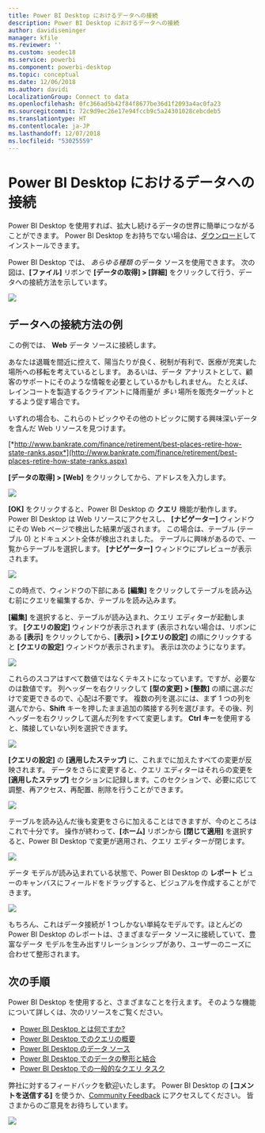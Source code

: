 ```yaml
---
title: Power BI Desktop におけるデータへの接続
description: Power BI Desktop におけるデータへの接続
author: davidiseminger
manager: kfile
ms.reviewer: ''
ms.custom: seodec18
ms.service: powerbi
ms.component: powerbi-desktop
ms.topic: conceptual
ms.date: 12/06/2018
ms.author: davidi
LocalizationGroup: Connect to data
ms.openlocfilehash: 0fc366ad5b42f84f8677be36d1f2093a4ac0fa23
ms.sourcegitcommit: 72c9d9ec26e17e94fccb9c5a24301028cebcdeb5
ms.translationtype: HT
ms.contentlocale: ja-JP
ms.lasthandoff: 12/07/2018
ms.locfileid: "53025559"
---
```

# <a name="connect-to-data-in-power-bi-desktop"></a>Power BI Desktop におけるデータへの接続
Power BI Desktop を使用すれば、拡大し続けるデータの世界に簡単につながることができます。 Power BI Desktop をお持ちでない場合は、[ダウンロード](http://go.microsoft.com/fwlink/?LinkID=521662)してインストールできます。

Power BI Desktop では、 *あらゆる種類* のデータ ソースを使用できます。 次の図は、**[ファイル]** リボンで **[データの取得] \> [詳細]** をクリックして行う、データへの接続方法を示しています。

![](media/desktop-connect-to-data/getdatavid_smallv2.gif)

## <a name="example-of-connecting-to-data"></a>データへの接続方法の例
この例では、 **Web** データ ソースに接続します。

あなたは退職を間近に控えて、陽当たりが良く、税制が有利で、医療が充実した場所への移転を考えているとします。 あるいは、データ アナリストとして、顧客のサポートにそのような情報を必要としているかもしれません。 たとえば、レインコートを製造するクライアントに降雨量が *多い* 場所を販売ターゲットとするよう促す場合です。

いずれの場合も、これらのトピックやその他のトピックに関する興味深いデータを含んだ Web リソースを見つけます。

[*http://www.bankrate.com/finance/retirement/best-places-retire-how-state-ranks.aspx*](http://www.bankrate.com/finance/retirement/best-places-retire-how-state-ranks.aspx)

**[データの取得] \> [Web]** をクリックしてから、アドレスを入力します。

![](media/desktop-connect-to-data/connecttodata_3.png)

**[OK]** をクリックすると、Power BI Desktop の **クエリ** 機能が動作します。 Power BI Desktop は Web リソースにアクセスし、 **[ナビゲーター]** ウィンドウにその Web ページで検出した結果が返されます。 この場合は、テーブル (テーブル 0) とドキュメント全体が検出されました。 テーブルに興味があるので、一覧からテーブルを選択します。 **[ナビゲーター]** ウィンドウにプレビューが表示されます。

![](media/desktop-connect-to-data/datasources_fromnavigatordialog.png)

この時点で、ウィンドウの下部にある **[編集]** をクリックしてテーブルを読み込む前にクエリを編集するか、テーブルを読み込みます。

**[編集]** を選択すると、テーブルが読み込まれ、クエリ エディターが起動します。 **[クエリの設定]** ウィンドウが表示されます (表示されない場合は、リボンにある **[表示]** をクリックしてから、**[表示] \> [クエリの設定]** の順にクリックすると **[クエリの設定]** ウィンドウが表示されます)。 表示は次のようになります。

![](media/desktop-connect-to-data/designer_gsg_editquery.png)

これらのスコアはすべて数値ではなくテキストになっています。ですが、必要なのは数値です。 列ヘッダーを右クリックして **[型の変更] \> [整数]** の順に選ぶだけで変更できるので、心配は不要です。 複数の列を選ぶには、まず 1 つの列を選んでから、**Shift** キーを押したまま追加の隣接する列を選びます。その後、列ヘッダーを右クリックして選んだ列をすべて変更します。 **Ctrl キー**を使用すると、隣接していない列を選択できます。

![](media/desktop-connect-to-data/designer_gsg_changedatatype.png)

**[クエリの設定]** の **[適用したステップ]** に、これまでに加えたすべての変更が反映されます。 データをさらに変更すると、クエリ エディターはそれらの変更を **[適用したステップ]** セクションに記録します。このセクションで、必要に応じて調整、再アクセス、再配置、削除を行うことができます。

![](media/desktop-connect-to-data/designer_gsg_appliedsteps_changedtype.png)

テーブルを読み込んだ後も変更をさらに加えることはできますが、今のところはこれで十分です。 操作が終わって、**[ホーム]** リボンから **[閉じて適用]** を選択すると、Power BI Desktop で変更が適用され、クエリ エディターが閉じます。

![](media/desktop-connect-to-data/connecttodata_closenload.png)

データ モデルが読み込まれている状態で、Power BI Desktop の **レポート** ビューのキャンバスにフィールドをドラッグすると、ビジュアルを作成することができます。

![](media/desktop-connect-to-data/connecttodata_dragontoreportview.png)

もちろん、これはデータ接続が 1 つしかない単純なモデルです。ほとんどの Power BI Desktop のレポートは、さまざまなデータ ソースに接続していて、豊富なデータ モデルを生み出すリレーションシップがあり、ユーザーのニーズに合わせて整形されます。 

## <a name="next-steps"></a>次の手順
Power BI Desktop を使用すると、さまざまなことを行えます。 そのような機能について詳しくは、次のリソースをご覧ください。

* [Power BI Desktop とは何ですか?](desktop-what-is-desktop.md)
* [Power BI Desktop でのクエリの概要](desktop-query-overview.md)
* [Power BI Desktop のデータ ソース](desktop-data-sources.md)
* [Power BI Desktop でのデータの整形と結合](desktop-shape-and-combine-data.md)
* [Power BI Desktop での一般的なクエリ タスク](desktop-common-query-tasks.md)   

弊社に対するフィードバックを歓迎いたします。 Power BI Desktop の **[コメントを送信する]** を使うか、[Community Feedback](http://community.powerbi.com/t5/Community-Feedback/bd-p/community-feedback) にアクセスしてください。 皆さまからのご意見をお待ちしています。

![](media/desktop-connect-to-data/sendfeedback.png)


